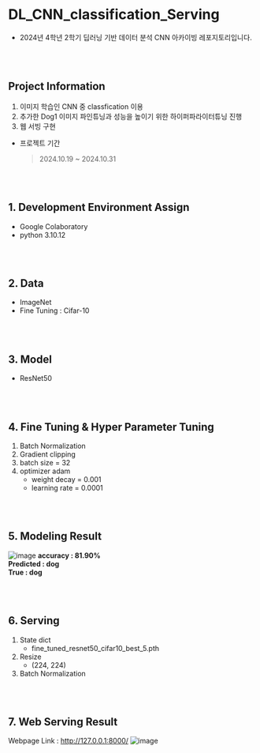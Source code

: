 # DL_CNN_classification_Serving
- 2024년 4학년 2학기 딥러닝 기반 데이터 분석 CNN 아카이빙 레포지토리입니다. 

</br></br>
## Project Information
1. 이미지 학습인 CNN 중 classfication 이용  
2. 추가한 Dog1 이미지 파인튜닝과 성능을 높이기 위한 하이퍼파라이터튜닝 진행  
3. 웹 서빙 구현
- 프로젝트 기간

  > 2024.10.19 ~ 2024.10.31

</br></br>

## 1. Development Environment Assign
- Google Colaboratory
- python 3.10.12
  
</br></br>

## 2. Data
- ImageNet
- Fine Tuning : Cifar-10

</br></br>

## 3. Model
- ResNet50

</br></br>

## 4. Fine Tuning & Hyper Parameter Tuning 
1. Batch Normalization
2. Gradient clipping
3. batch size = 32
4. optimizer adam
   - weight decay = 0.001
   - learning rate = 0.0001

</br></br>

## 5. Modeling Result
![image](https://github.com/user-attachments/assets/3d4ae3d7-67ee-458e-898d-11e55b912a69)
**accuracy : 81.90%**  
**Predicted : dog**  
**True : dog**

</br></br>

## 6. Serving
1. State dict
     - fine_tuned_resnet50_cifar10_best_5.pth
2. Resize
     - (224, 224)
3. Batch Normalization

</br></br>

## 7. Web Serving Result
Webpage Link : http://127.0.0.1:8000/
![image](https://github.com/user-attachments/assets/a2651345-2723-4845-baa2-b290ba5037e2)

